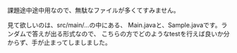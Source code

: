 課題途中途中用なので、無駄なファイルが多くてすみません。

見て欲しいのは、src/main/...の中にある、
Main.javaと、Sample.javaです。ランダムで答えが出る形式なので、
こちらの方でどのようなtestを行えば良いか分からず、手が止まってしましました。
